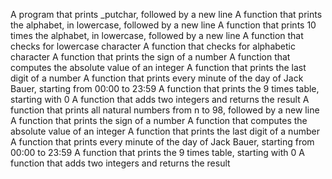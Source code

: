 A program that prints _putchar, followed by a new line
A function that prints the alphabet, in lowercase, followed by a new line
A function that prints 10 times the alphabet, in lowercase, followed by a new line
A function that checks for lowercase character
A function that checks for alphabetic character
A function that prints the sign of a number
A function that computes the absolute value of an integer
A function that prints the last digit of a number
A function that prints every minute of the day of Jack Bauer, starting from 00:00 to 23:59
A function that prints the 9 times table, starting with 0
A function that adds two integers and returns the result
A function that prints all natural numbers from n to 98, followed by a new line
A function that prints the sign of a number
A function that computes the absolute value of an integer
A function that prints the last digit of a number
A function that prints every minute of the day of Jack Bauer, starting from 00:00 to 23:59
A function that prints the 9 times table, starting with 0
A function that adds two integers and returns the result
